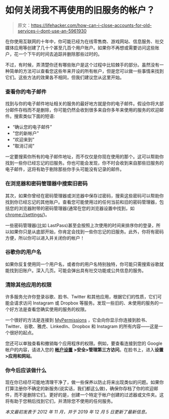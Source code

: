 # 如何关闭我不再使用的旧服务的帐户？

> 原文：<https://lifehacker.com/how-can-i-close-accounts-for-old-services-i-dont-use-an-5961930>

在你使用互联网的十年中，你可能已经为在线零售商、游戏网站、信息服务、社交媒体应用等创建了几十个甚至几百个用户账户。如果你不再想或需要访问这些账户，花一个下午的时间去追踪并删除那些过时的。



不过，有时候，弄清楚你还有哪些账户是这个过程中比较棘手的部分。虽然没有一种简单的方法可以查看您这些年来开设的所有帐户，但是您可以做一些事情来找到它们。这些方法的效果各不相同，但我们建议您从这里开始。

### **查看你的电子邮件**

找到与你的电子邮件地址相关的服务的最好地方就是你的电子邮件。假设你将大部分邮件存档而不是删除，你可能仍然会收到很多来自你多年来使用的服务的欢迎邮件。搜索类似下面的短语:

*   “确认您的电子邮件”
*   "您的新帐户"
*   “欢迎来到”
*   "取消订阅"

一定要搜索你所有的电子邮件地址，而不仅仅是你现在使用的那个。这可以帮助你找到一些你已经忘记的旧服务。你也可能会发现，你不时会收到来自那些旧服务的电子邮件，这将有助于剔除那些你手头可能没有记录的邮件。

### **在浏览器和密码管理器中搜索旧密码**

其次，如果你曾经在密码管理器或浏览器中保存过密码，搜索这些密码可以帮助你找到你已经忘记的其他账户。查看您可能使用过的任何当前和旧的密码管理器，包括您的浏览器附带的密码管理器(通常在您的浏览器设置中找到，如[chrome://settings/](http://chrome//settings/))。

一些密码管理器(比如 LastPass)甚至会按照上次使用的时间来排序你的登录，所以如果你只是从底部开始，你肯定会找到一些你忘记的旧服务。此外，你将有密码方便，所以你可以进入并关闭你的帐户！

### **谷歌你的用户名**

如果你反复使用同一个用户名，或者你的用户名特别独特，你可能只需搜索谷歌就能找到旧账户。深入几页。可能会弹出具有社交功能或公共信息的服务。

### **清除其他应用的权限**

许多服务允许你登录谷歌、脸书、Twitter 和其他应用，根据它们的性质，它们可能会请求访问 Instagram 或 Dropbox 等服务。发现一些旧的、未使用的服务的一个好方法是查看您确实使用的服务的权限。

一个很好的方法是连接到 [MyPermissions](https://mypermissions.com/) ，它会向你显示你连接到脸书、Twitter、谷歌、雅虎、LinkedIn、Dropbox 和 Instagram 的所有内容——这是一个很好的起点。

您还可以单独查看和撤销每个应用程序的权限。例如，要查看连接到您的 Google 帐户的内容，请进入您的 [**帐户设置**](https://myaccount.google.com/) **>安全>管理第三方访问**。在脸书上，进入**设置>应用和网站**。

### **你今后应该做什么**

现在你已经尽可能地清理干净了，做一些保养以防止将来出现类似的问题。如果你打算注册你不确定的新服务(说实话，我们都这么做)，确保你存档了你的欢迎邮件，而不是删除它们。更好的是，创建一个特定于帐户创建的过滤器或文件夹。这将有助于您稍后找到它们，并清除您不使用的任何服务。

*本文最初发表于 2012 年 11 月，并于 2019 年 12 月 5 日更新了最新信息。*